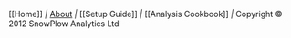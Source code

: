 [[Home]] *|* [About](SnowPlow-Overview) *|* [[Setup Guide]] *|* [[Analysis Cookbook]] *|* Copyright &copy; 2012 SnowPlow Analytics Ltd